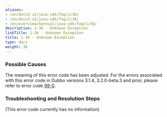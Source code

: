 ```yaml
---
aliases:
- /en/docs3-v2/java-sdk/faq/1/36/
- /en/docs3-v2/java-sdk/faq/1/36/
- /en/overview/mannual/java-sdk/faq/1/36/
description: 1-36 - Unknown Exception
linkTitle: 1-36 - Unknown Exception
title: 1-36 - Unknown Exception
type: docs
weight: 36
---
```







### Possible Causes
The meaning of this error code has been adjusted. For the errors associated with this error code in Dubbo versions 3.1.4, 3.2.0-beta.3 and prior, please refer to error code [99-0](/en/overview/mannual/java-sdk/faq/99/0/).

### Troubleshooting and Resolution Steps
(This error code currently has no information)

